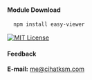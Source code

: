 #### Module Download

```bash
  npm install easy-viewer
```

[![MIT License](https://img.shields.io/badge/License-MIT-green.svg)](https://choosealicense.com/licenses/mit/)

#### Feedback

**E-mail:** me@cihatksm.com
